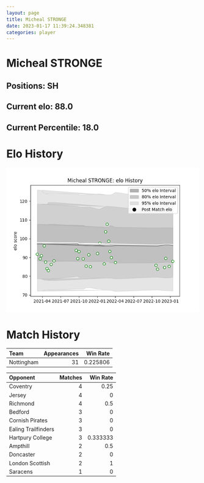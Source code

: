 ```yaml
---  
layout: page  
title: Micheal STRONGE  
date: 2023-01-17 11:39:24.348381  
categories: player  
---
```

# Micheal STRONGE

## Positions: SH

## Current elo: 88.0

## Current Percentile: 18.0

# Elo History


![elo history](history_MichealSTRONGE.png)
# Match History


| Team       |   Appearances |   Win Rate |
|:-----------|--------------:|-----------:|
| Nottingham |            31 |   0.225806 |

| Opponent            |   Matches |   Win Rate |
|:--------------------|----------:|-----------:|
| Coventry            |         4 |   0.25     |
| Jersey              |         4 |   0        |
| Richmond            |         4 |   0.5      |
| Bedford             |         3 |   0        |
| Cornish Pirates     |         3 |   0        |
| Ealing Trailfinders |         3 |   0        |
| Hartpury College    |         3 |   0.333333 |
| Ampthill            |         2 |   0.5      |
| Doncaster           |         2 |   0        |
| London Scottish     |         2 |   1        |
| Saracens            |         1 |   0        |